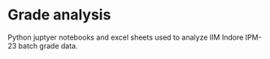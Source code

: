 # Grade analysis
Python juptyer notebooks and excel sheets used to analyze IIM Indore IPM-23 batch grade data. 

